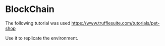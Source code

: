 # BlockChain

The following tutorial was used https://www.trufflesuite.com/tutorials/pet-shop

Use it to replicate the environment.
